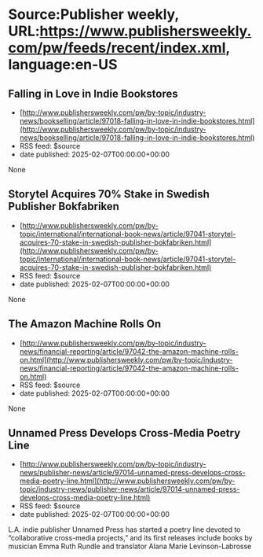 # Source:Publisher weekly, URL:https://www.publishersweekly.com/pw/feeds/recent/index.xml, language:en-US

## Falling in Love in Indie Bookstores
 - [http://www.publishersweekly.com/pw/by-topic/industry-news/bookselling/article/97018-falling-in-love-in-indie-bookstores.html](http://www.publishersweekly.com/pw/by-topic/industry-news/bookselling/article/97018-falling-in-love-in-indie-bookstores.html)
 - RSS feed: $source
 - date published: 2025-02-07T00:00:00+00:00

None

## Storytel Acquires 70% Stake in Swedish Publisher Bokfabriken
 - [http://www.publishersweekly.com/pw/by-topic/international/international-book-news/article/97041-storytel-acquires-70-stake-in-swedish-publisher-bokfabriken.html](http://www.publishersweekly.com/pw/by-topic/international/international-book-news/article/97041-storytel-acquires-70-stake-in-swedish-publisher-bokfabriken.html)
 - RSS feed: $source
 - date published: 2025-02-07T00:00:00+00:00

None

## The Amazon Machine Rolls On
 - [http://www.publishersweekly.com/pw/by-topic/industry-news/financial-reporting/article/97042-the-amazon-machine-rolls-on.html](http://www.publishersweekly.com/pw/by-topic/industry-news/financial-reporting/article/97042-the-amazon-machine-rolls-on.html)
 - RSS feed: $source
 - date published: 2025-02-07T00:00:00+00:00

None

## Unnamed Press Develops Cross-Media Poetry Line
 - [http://www.publishersweekly.com/pw/by-topic/industry-news/publisher-news/article/97014-unnamed-press-develops-cross-media-poetry-line.html](http://www.publishersweekly.com/pw/by-topic/industry-news/publisher-news/article/97014-unnamed-press-develops-cross-media-poetry-line.html)
 - RSS feed: $source
 - date published: 2025-02-07T00:00:00+00:00

L.A. indie publisher Unnamed Press has started a poetry line devoted to “collaborative cross-media projects,” and its first releases include books by musician Emma Ruth Rundle and translator Alana Marie Levinson-Labrosse

